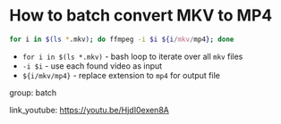 # How to batch convert MKV to MP4

```bash
for i in $(ls *.mkv); do ffmpeg -i $i ${i/mkv/mp4}; done
```

- `for i in $(ls *.mkv)` - bash loop to iterate over all `mkv` files
- `-i $i` - use each found video as input
- `${i/mkv/mp4}` - replace extension to `mp4` for output file

group: batch


link_youtube: https://youtu.be/HjdI0exen8A
